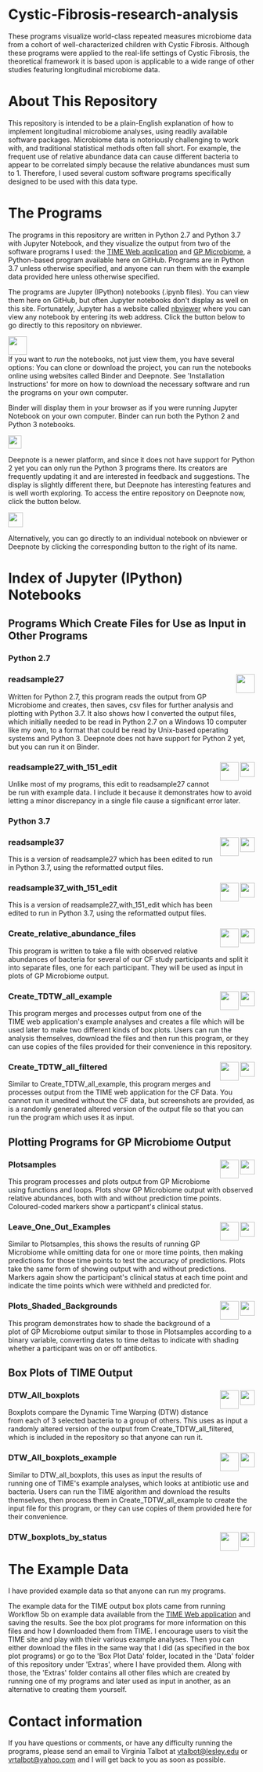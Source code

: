 # Cystic-Fibrosis-research-analysis
These programs visualize world-class repeated measures microbiome data from a cohort of well-characterized children with Cystic Fibrosis. Although these programs were applied to the real-life settings of Cystic Fibrosis, the theoretical framework it is based upon is applicable to a wide range of other studies featuring longitudinal microbiome data. 

# About This Repository
This repository is intended to be a plain-English explanation of how to implement longitudinal microbiome analyses, using readily available software packages. Microbiome data is notoriously challenging to work with, and traditional statistical methods often fall short. For example, the frequent use of relative abundance data can cause different bacteria to appear to be correlated simply because the relative abundances must sum to 1. Therefore, I used several custom software programs specifically designed to be used with this data type. 

# The Programs
The programs in this repository are written in Python 2.7 and Python 3.7 with Jupyter Notebook, and they visualize the output from two of the software programs I used: the [TIME Web application](https://web.rniapps.net/time/index.php) and [GP Microbiome](https://github.com/tare/GPMicrobiome), a Python-based program available here on GitHub. Programs are in Python 3.7 unless otherwise specified, and anyone can run them with the example data provided here unless otherwise specified. 

The programs are Jupyter (IPython) notebooks (.ipynb files). You can view them here on GitHub, but often Jupyter notebooks don't display as well on this site. Fortunately, Jupyter has a website called [nbviewer](https://nbviewer.jupyter.org/) where you can view any notebook by entering its web address. Click the button below to go directly to this repository on nbviewer.
<br>

[<img height="38" src="https://imgur.com/JUKXSK3.png">](https://nbviewer.jupyter.org/github/V-Talbot/Cystic-Fibrosis-research-analysis/tree/master/)
<br>
If you want to *run* the notebooks, not just view them, you have several options: You can clone or download the project, you can run the notebooks online using websites called Binder and Deepnote. See 'Installation Instructions' for more on how to download the necessary software and run the programs on your own computer. 
<br>

Binder will display them in your browser as if you were running Jupyter Notebook on your own computer. Binder can run both the Python 2 and Python 3 notebooks. 
<br>

[<img height="27" src="https://mybinder.org/badge_logo.svg">](https://mybinder.org/v2/gh/V-Talbot/Cystic-Fibrosis-research-analysis/master)

Deepnote is a newer platform, and since it does not have support for Python 2 yet you can only run the Python 3 programs there. Its creators are frequently updating it and are interested in feedback and suggestions. The display is slightly different there, but Deepnote has interesting features and is well worth exploring. To access the entire repository on Deepnote now, click the button below.
<br>

[<img height="30" src="https://beta.deepnote.org/buttons/launch-in-deepnote.svg">](https://beta.deepnote.com/project/69bbfe4c-3745-46a0-a989-e936ebb7fb85)
<br>

Alternatively, you can go directly to an individual notebook on nbviewer or Deepnote by clicking the corresponding button to the right of its name.   

# Index of Jupyter (IPython) Notebooks
## Programs Which Create Files for Use as Input in Other Programs

### Python 2.7
### readsample27[<img height="38" align="right" src="https://imgur.com/JUKXSK3.png">](https://nbviewer.jupyter.org/github/V-Talbot/Cystic-Fibrosis-research-analysis/blob/master/readsample27.ipynb)
Written for Python 2.7, this program reads the output from GP Microbiome and creates, then saves, csv files for further analysis and plotting with Python 3.7. It also shows how I converted the output files, which initially needed to be read in Python 2.7 on a Windows 10 computer like my own, to a format that could be read by Unix-based operating systems and Python 3. Deepnote does not have support for Python 2 yet, but you can run it on Binder. 

### readsample27_with_151_edit[<img align="right" height="30" src="https://beta.deepnote.org/buttons/launch-in-deepnote.svg">](https://beta.deepnote.com/project/69bbfe4c-3745-46a0-a989-e936ebb7fb85)[<img height="38" align="right" src="https://imgur.com/JUKXSK3.png">](https://nbviewer.jupyter.org/github/V-Talbot/Cystic-Fibrosis-research-analysis/blob/master/readsample27_with_151_edit.ipynb)
Unlike most of my programs, this edit to readsample27 cannot be run with example data. I include it because it demonstrates how to avoid letting a minor discrepancy in a single file cause a significant error later. 

### Python 3.7
### readsample37[<img align="right" height="30" src="https://beta.deepnote.org/buttons/launch-in-deepnote.svg">](https://beta.deepnote.com/project/69bbfe4c-3745-46a0-a989-e936ebb7fb85)[<img height="38" align="right" src="https://imgur.com/JUKXSK3.png">](https://nbviewer.jupyter.org/github/V-Talbot/Cystic-Fibrosis-research-analysis/blob/master/readsample37.ipynb)
This is a version of readsample27 which has been edited to run in Python 3.7, using the reformatted output files.

### readsample37_with_151_edit[<img align="right" height="30" src="https://beta.deepnote.org/buttons/launch-in-deepnote.svg">](https://beta.deepnote.com/project/69bbfe4c-3745-46a0-a989-e936ebb7fb85)[<img height="38" align="right" src="https://imgur.com/JUKXSK3.png">](https://nbviewer.jupyter.org/github/V-Talbot/Cystic-Fibrosis-research-analysis/blob/master/readsample37_with_151_edit.ipynb)
This is a version of readsample27_with_151_edit which has been edited to run in Python 3.7, using the reformatted output files.

### Create_relative_abundance_files[<img align="right" height="30" src="https://beta.deepnote.org/buttons/launch-in-deepnote.svg">](https://beta.deepnote.com/project/69bbfe4c-3745-46a0-a989-e936ebb7fb85)[<img height="38" align="right" src="https://imgur.com/JUKXSK3.png">](https://nbviewer.jupyter.org/github/V-Talbot/Cystic-Fibrosis-research-analysis/blob/master/Create_relative_abundance_files.ipynb)
This program is written to take a file with observed relative abundances of bacteria for several of our CF study participants and split it into separate files, one for each participant. They will be used as input in plots of GP Microbiome output.

### Create_TDTW_all_example[<img align="right" height="30" src="https://beta.deepnote.org/buttons/launch-in-deepnote.svg">](https://beta.deepnote.com/project/69bbfe4c-3745-46a0-a989-e936ebb7fb85)[<img height="38" align="right" src="https://imgur.com/JUKXSK3.png">](https://nbviewer.jupyter.org/github/V-Talbot/Cystic-Fibrosis-research-analysis/blob/master/Create_TDTW_all_example.ipynb)
This program merges and processes output from one of the TIME web application's example analyses and creates a file which will be used later to make two different kinds of box plots. Users can run the analysis themselves, download the files and then run this program, or they can use copies of the files provided for their convenience in this repository. 

### Create_TDTW_all_filtered[<img align="right" height="30" src="https://beta.deepnote.org/buttons/launch-in-deepnote.svg">](https://beta.deepnote.com/project/69bbfe4c-3745-46a0-a989-e936ebb7fb85)[<img height="38" align="right" src="https://imgur.com/JUKXSK3.png">](https://nbviewer.jupyter.org/github/V-Talbot/Cystic-Fibrosis-research-analysis/blob/master/Create_TDTW_all_filtered.ipynb)
Similar to Create_TDTW_all_example, this program merges and processes output from the TIME web application for the CF Data. You cannot run it unedited without the CF data, but screenshots are provided, as is a randomly generated altered version of the output file so that you can run the program which uses it as input.

## Plotting Programs for GP Microbiome Output
### Plotsamples[<img align="right" height="30" src="https://beta.deepnote.org/buttons/launch-in-deepnote.svg">](https://beta.deepnote.com/project/69bbfe4c-3745-46a0-a989-e936ebb7fb85)[<img height="38" align="right" src="https://imgur.com/JUKXSK3.png">](https://nbviewer.jupyter.org/github/V-Talbot/Cystic-Fibrosis-research-analysis/blob/master/Plotsamples.ipynb)
This program processes and plots output from GP Microbiome using functions and loops. Plots show GP Microbiome output with observed relative abundances, both with and without prediction time points. Coloured-coded markers show a particpant's clinical status.

### Leave_One_Out_Examples[<img align="right" height="30" src="https://beta.deepnote.org/buttons/launch-in-deepnote.svg">](https://beta.deepnote.com/project/69bbfe4c-3745-46a0-a989-e936ebb7fb85)[<img height="38" align="right" src="https://imgur.com/JUKXSK3.png">](https://nbviewer.jupyter.org/github/V-Talbot/Cystic-Fibrosis-research-analysis/blob/master/Leave_One_Out_Examples.ipynb)
Similar to Plotsamples, this shows the results of running GP Microbiome while omitting data for one or more time points, then making predictions for those time points to test the accuracy of predictions. Plots take the same form of showing output with and without predictions. Markers again show the participant's clinical status at each time point and indicate the time points which were withheld and predicted for. 

### Plots_Shaded_Backgrounds[<img align="right" height="30" src="https://beta.deepnote.org/buttons/launch-in-deepnote.svg">](https://beta.deepnote.com/project/69bbfe4c-3745-46a0-a989-e936ebb7fb85)[<img height="38" align="right" src="https://imgur.com/JUKXSK3.png">](https://nbviewer.jupyter.org/github/V-Talbot/Cystic-Fibrosis-research-analysis/blob/master/Plots_Shaded_Backgrounds.ipynb)
This program demonstrates how to shade the background of a plot of GP Microbiome output similar to those in Plotsamples according to a binary variable, converting dates to time deltas to indicate with shading whether a participant was on or off antibotics. 

## Box Plots of TIME Output
### DTW_All_boxplots[<img align="right" height="30" src="https://beta.deepnote.org/buttons/launch-in-deepnote.svg">](https://beta.deepnote.com/project/69bbfe4c-3745-46a0-a989-e936ebb7fb85)[<img height="38" align="right" src="https://imgur.com/JUKXSK3.png">](https://nbviewer.jupyter.org/github/V-Talbot/Cystic-Fibrosis-research-analysis/blob/master/DTW_All_boxplots.ipynb)
Boxplots compare the Dynamic Time Warping (DTW) distance from each of 3 selected bacteria to a group of others. This uses as input a randomly altered version of the output from Create_TDTW_all_filtered, which is included in the repository so that anyone can run it.

### DTW_All_boxplots_example[<img align="right" height="30" src="https://beta.deepnote.org/buttons/launch-in-deepnote.svg">](https://beta.deepnote.com/project/69bbfe4c-3745-46a0-a989-e936ebb7fb85)[<img height="38" align="right" src="https://imgur.com/JUKXSK3.png">](https://nbviewer.jupyter.org/github/V-Talbot/Cystic-Fibrosis-research-analysis/blob/master/DTW_All_boxplots_example.ipynb)
Similar to DTW_all_boxplots, this uses as input the results of running one of TIME's example analyses, which looks at antibiotic use and bacteria. Users can run the TIME algorithm and download the results themselves, then process them in Create_TDTW_all_example to create the input file for this program, or they can use copies of them provided here for their convenience. 

### DTW_boxplots_by_status[<img align="right" height="30" src="https://beta.deepnote.org/buttons/launch-in-deepnote.svg">](https://beta.deepnote.com/project/69bbfe4c-3745-46a0-a989-e936ebb7fb85)[<img height="38" align="right" src="https://imgur.com/JUKXSK3.png">](https://nbviewer.jupyter.org/github/V-Talbot/Cystic-Fibrosis-research-analysis/blob/master/DTW_boxplots_by_status.ipynb)

# The Example Data

I have provided example data so that anyone can run my programs. 

The example data for the TIME output box plots came from running Workflow 5b on example data available from the [TIME Web application](https://web.rniapps.net/time/index.php) and saving the results. See the box plot programs for more information on this files and how I downloaded them from TIME. I encourage users to visit the TIME site and play with thieir various example analyses. Then you can either download the files in the same way that I did (as specified in the box plot programs) or go to the 'Box Plot Data' folder, located in the 'Data' folder of this repository under 'Extras', where I have provided them. Along with those, the 'Extras' folder contains all other files which are created by running one of my programs and later used as input in another, as an alternative to creating them yourself.  

# Contact information
If you have questions or comments, or have any difficulty running the programs, please send an email to Virginia Talbot at vtalbot@lesley.edu or vrtalbot@yahoo.com and I will get back to you as soon as possible. 

